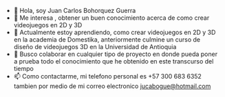 - 👋 Hola,  soy Juan Carlos Bohorquez Guerra
- 👀 Me interesa , obtener un buen conocimiento acerca de como crear videojuegos en 2D y 3D
- 🌱 Actualmente estoy aprendiendo, como crear videojuegos en 2D y 3D en la academia de Domestika, anteriormente culmine un curso de diseño de videojuegos 3D en la Universidad de Antioquia
- 💞️ Busco colaborar en cualquier tipo de proyecto en donde pueda poner a prueba todo el conocimiento que he obtenido en este transcurso del tiempo
- 📫 Como contactarme, mi telefono personal es +57 300 683 6352 tambien por medio de mi correo electronico jucabogue@hotmail.com

<!---
JandE1701/JandE1701 is a ✨ special ✨ repository because its `README.md` (this file) appears on your GitHub profile.
You can click the Preview link to take a look at your changes.
--->
